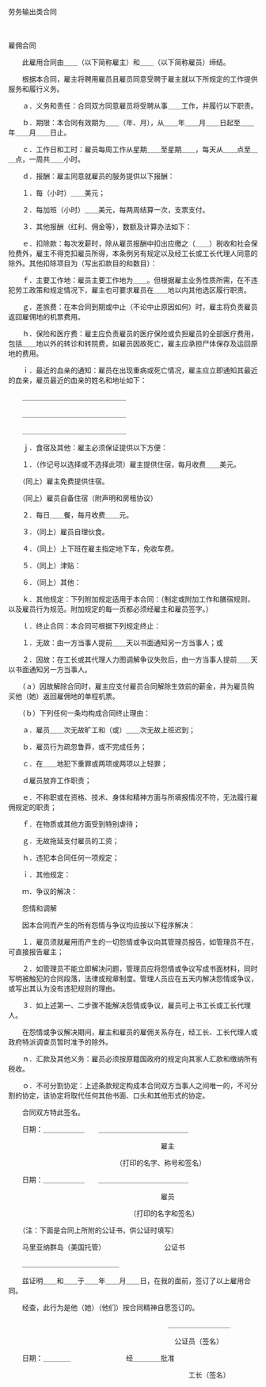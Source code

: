 



劳务输出类合同



 

　　　　　　　　　　　　　


 雇佣合同　　



　　此雇用合同由＿＿（以下简称雇主）和＿＿（以下简称雇员）缔结。

　　根据本合同，雇主将聘用雇员且雇员同意受聘于雇主就以下所规定的工作提供服务和履行义务。

　　ａ．义务和责任：合同双方同意雇员将受聘从事＿＿工作，并履行以下职责。

　　ｂ．期限：本合同有效期为＿＿（年、月），从＿＿年＿＿月＿＿日起至＿＿年＿＿月＿＿日止。

　　ｃ．工作日和工时：雇员每周工作从星期＿＿至星期＿＿，每天从＿＿点至＿＿点，一周共＿＿小时。

　　ｄ．报酬：雇主同意就雇员的服务提供以下报酬：

　　１．每（小时）＿＿美元；

　　２．每加班（小时）＿＿美元，每两周结算一次，支票支付。

　　３．其他报酬（红利、佣金等），数额及计算办法如下：

　　ｅ．扣除款：每次发薪时，除从雇员报酬中扣出应缴之（＿＿）税收和社会保险费外，雇主不得克扣雇员所得，本条例另有规定以及经工长或工长代理人同意的除外。其他扣除项目为（写出扣款目的和数目）：

　　ｆ．主要工作地：雇员主要工作地为＿＿。但根据雇主业务性质所需，在不违犯劳工政策和规定情况下，雇主也可要求雇员在＿＿地以内其他选区履行职责。

　　ｇ．差旅费：在本合同到期或中止（不论中止原因如何）时，雇主将负责雇员返回雇佣地的机票费用。

　　ｈ．保险和医疗费：雇主应负责雇员的医疗保险或负担雇员的全部医疗费用，包括＿＿地以外的转诊和转院费，如雇员因故死亡，雇主应承担尸体保存及运回原地的费用。

　　ｉ．最近的血亲的通知：雇员在出现重病或死亡情况，雇主应立即通知其最近的血亲，雇员最近的血亲的姓名和地址如下：

　　＿＿＿＿＿＿＿＿＿＿＿＿＿＿＿

　　＿＿＿＿＿＿＿＿＿＿＿＿＿＿＿

　　＿＿＿＿＿＿＿＿＿＿＿＿＿＿＿

　　ｊ．食宿及其他：雇主必须保证提供以下方便：

　　１．（作记号以选择或不选择此项）雇主提供住宿，每月收费＿＿美元。

　　（同上）雇主免费提供住宿。

　　（同上）雇员自备住宿（附声明和房租协议）

　　２．每日＿＿餐，每月收费＿＿元。

　　３．（同上）雇员自理伙食。

　　４．（同上）上下班在雇主指定地下车，免收车费。

　　５．（同上）津贴：

　　６．（同上）其他：

　　ｋ．其他规定：下列附加规定适用于本合同：（制定或附加工作和膳宿规则，以及雇员行为规范。附加规定的每一页都必须经雇主和雇员签字。）

　　ｌ．终止合同：本合同可根据下列规定终止：

　　１．无故：由一方当事人提前＿＿天以书面通知另一方当事人；或

　　２．因故：在工长或其代理人力图调解争议失败后，由一方当事人提前＿＿天以书面通知另一方当事人。

　　（ａ）因故解除合同时，雇主应支付雇员合同解除生效前的薪金，并为雇员购买他（她）返回雇佣地的单程机票。

　　（ｂ）下列任何一条均构成合同终止理由：

　　ａ．雇员＿＿次无故旷工和（或）＿＿次无故上班迟到；

　　ｂ．雇员行为疏忽鲁莽，或不完成任务；

　　ｃ．在＿＿地犯下重罪或两项或两项以上轻罪；

　　ｄ雇员放弃工作职责；

　　ｅ．不称职或在资格、技术、身体和精神方面与所填报情况不符，无法履行雇佣规定的职责；

　　ｆ．在物质或其他方面受到特别虐待；

　　ｇ．无故拖延支付雇员的工资；

　　ｈ．违犯本合同任何一项规定；

　　ｉ．其他规定：

　　ｍ．争议的解决：

　　怨情和调解

　　因本合同而产生的所有怨情与争议均应按以下程序解决：

　　１．雇员须就雇用而产生的一切怨情或争议向其管理员报告，如管理员不在，可直接报告雇主；

　　２．如管理员不能立即解决问题，管理员应将怨情或争议写成书面材料，同时写明被触犯的合同段落，法律或规章制度。管理人员应在五天内解决怨情或争议，或写出其认为没有违犯规则的理由。

　　３．如上述第一、二步骤不能解决怨情或争议，雇员可上书工长或工长代理人。

　　在怨情或争议解决期间，雇主和雇员的雇佣关系存在，经工长、工长代理人或政府特派调查员暂时准予的除外。

　　ｎ．汇款及其他义务：雇员必须按原籍国政府的规定向其家人汇款和缴纳所有税收。

　　ｏ．不可分割协定：上述条款规定构成本合同双方当事人之间唯一的，不可分割的协定，该协定将取代任何其他书面、口头和其他形式的协定。

　　合同双方特此签名。

　　日期：＿＿＿＿＿＿　　＿＿＿＿＿＿＿＿＿＿＿＿＿

　　　　　　　　　　　　　　　　　　　　　　雇主

　　　　　　　　　　　　　　　　（打印的名字、称号和签名）

　　日期：＿＿＿＿＿＿　　＿＿＿＿＿＿＿＿＿＿＿＿＿

　　　　　　　　　　　　　　　　　　　　　　雇员

　　　　　　　　　　　　　　　　　　（打印的名字和签名）

　　（注：下面是合同上所附的公证书，供公证时填写）

　　马里亚纳群岛（美国托管）　　　　　　　　　公证书

　　＿＿＿＿＿＿＿＿＿＿＿＿＿＿

　　兹证明＿＿和＿＿于＿＿年＿＿月＿＿日，在我的面前，签订了以上雇用合同。

　　经查，此行为是他（她）（他们）按合同精神自愿签订的。

　　　　　　　　　　　　　　　　　　　　　　　＿＿＿＿＿＿＿＿＿

　　　　　　　　　　　　　　　　　　　　　　　　公证员（签名）

　　日期：＿＿＿＿　　　　　　　　经＿＿＿＿批准

　　　　　　　　　　　　　　　　　　　　　　　　　　工长（签名）